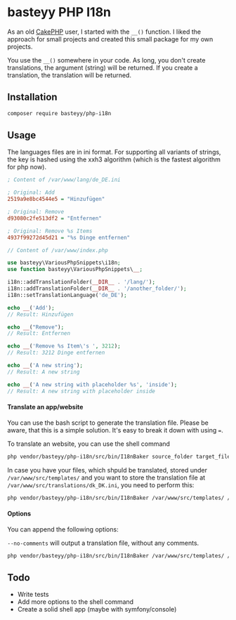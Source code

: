 # basteyy PHP I18n

As an old [CakePHP](https://cakephp.org/) user, I started with the `__()` function. I liked the approach for small projects and created this small package for my own projects.

You use the `__()` somewhere in your code. As long, you don't create translations, the argument (string) will be returned. If you create a translation, the translation will be 
returned.

## Installation

```bash
composer require basteyy/php-i18n
```

## Usage

The languages files are in ini format. For supporting all variants of strings, the key is hashed using the xxh3 algorithm (which is the fastest algorithm for php now).

```ini
; Content of /var/www/lang/de_DE.ini

; Original: Add 
2519a9e8bc4544e5 = "Hinzufügen"

; Original: Remove
d93080c2fe513df2 = "Entfernen"

; Original: Remove %s Items
4937f99272d45d21 = "%s Dinge entfernen"
```

```php
// Content of /var/www/index.php

use basteyy\VariousPhpSnippets\i18n;
use function basteyy\VariousPhpSnippets\__;

i18n::addTranslationFolder(__DIR__ . '/lang/');
i18n::addTranslationFolder(__DIR__ . '/another_folder/');
i18n::setTranslationLanguage('de_DE');

echo __('Add');
// Result: Hinzufügen

echo __("Remove");
// Result: Entfernen

echo __('Remove %s Item\'s ', 3212);
// Result: 3212 Dinge entfernen

echo __('A new string');
// Result: A new string

echo __('A new string with placeholder %s', 'inside');
// Result: A new string with placeholder inside
```


#### Translate an app/website

You can use the bash script to generate the translation file. Please be aware, that this is a simple solution. It's easy to break it down with using `=`.

To translate an website, you can use the shell command

```bash
php vendor/basteyy/php-i18n/src/bin/I18nBaker source_folder target_file options --no-comments
```

In case you have your files, which shpuld be translated, stored under `/var/www/src/templates/` and you want to store the translation file at `/var/www/src/translations/dk_DK.ini`, you need to perform this:

```bash
php vendor/basteyy/php-i18n/src/bin/I18nBaker /var/www/src/templates/ /var/www/src/translations/dk_DK.ini
```

#### Options

You can append the following options:

`--no-comments` will output a translation file, without any comments.


```bash
php vendor/basteyy/php-i18n/src/bin/I18nBaker /var/www/src/templates/ /var/www/src/translations/dk_DK.ini --no-comments
```


## Todo

* Write tests
* Add more options to the shell command
* Create a solid shell app (maybe with symfony/console)